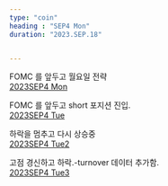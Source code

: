 ```yaml
---
type: "coin"
heading : "SEP4 Mon"
duration: "2023.SEP.18"


---
```

 

FOMC 를 앞두고 월요일 전략  
[2023SEP4 Mon](/todo/images/Document2023SEP4-Mon.pdf)  

FOMC 를 앞두고 short 포지션 진입.  
[2023SEP4 Tue](/todo/images/Document2023SEP4-Tue.pdf)  

하락을 멈추고 다시 상승중  
[2023SEP4 Tue2](/todo/images/Document2023SEP4-Tue2.pdf)  

고점 경신하고 하락.-turnover 데이터 추가함.  
[2023SEP4 Tue3](/todo/images/Document2023SEP4-Tue3.pdf)    

